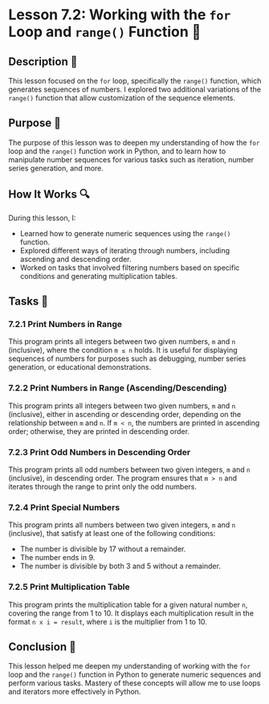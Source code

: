 # Lesson 7.2: Working with the `for` Loop and `range()` Function 🔢

## Description 📝

This lesson focused on the `for` loop, specifically the `range()` function, which generates sequences of numbers.
I explored two additional variations of the `range()` function that allow customization of the sequence elements.

## Purpose 🎯

The purpose of this lesson was to deepen my understanding of how the `for` loop and the `range()` function work in Python, and to learn how to manipulate number sequences for various tasks such as iteration, number series generation, and more.

## How It Works 🔍

During this lesson, I:

-   Learned how to generate numeric sequences using the `range()` function.
-   Explored different ways of iterating through numbers, including ascending and descending order.
-   Worked on tasks that involved filtering numbers based on specific conditions and generating multiplication tables.

## Tasks 📜

### 7.2.1 Print Numbers in Range

This program prints all integers between two given numbers, `m` and `n` (inclusive), where the condition `m ≤ n` holds. It is useful for displaying sequences of numbers for purposes such as debugging, number series generation, or educational demonstrations.

### 7.2.2 Print Numbers in Range (Ascending/Descending)

This program prints all integers between two given numbers, `m` and `n` (inclusive), either in ascending or descending order, depending on the relationship between `m` and `n`. If `m < n`, the numbers are printed in ascending order; otherwise, they are printed in descending order.

### 7.2.3 Print Odd Numbers in Descending Order

This program prints all odd numbers between two given integers, `m` and `n` (inclusive), in descending order.
The program ensures that `m > n` and iterates through the range to print only the odd numbers.

### 7.2.4 Print Special Numbers

This program prints all numbers between two given integers, `m` and `n` (inclusive), that satisfy at least one of the following conditions:

-   The number is divisible by 17 without a remainder.
-   The number ends in 9.
-   The number is divisible by both 3 and 5 without a remainder.

### 7.2.5 Print Multiplication Table

This program prints the multiplication table for a given natural number `n`, covering the range from 1 to 10.
It displays each multiplication result in the format `n x i = result`, where `i` is the multiplier from 1 to 10.

## Conclusion 🚀

This lesson helped me deepen my understanding of working with the `for` loop and the `range()` function in Python to generate numeric sequences and perform various tasks.
Mastery of these concepts will allow me to use loops and iterators more effectively in Python.
